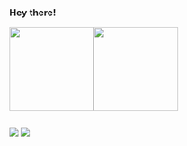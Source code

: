 ### Hey there!
<!--
- 🔭 I’m currently working on ...
- 🌱 I’m currently learning ...
- 👯 I’m looking to collaborate on ...
- 🤔 I’m looking for help with ...
- 💬 Ask me about ...
- 📫 How to reach me: ...
- 😄 Pronouns: ...
- ⚡ Fun fact: ...
-->

<div>
  <a href="https://github.com/igordrsilva" style="display:flex;flex-direction: row;">
    <img height="150em" src="https://github-readme-stats-omega-rosy-44.vercel.app/api?username=igordrsilva&show_icons=true&theme=dracula&count_private=true"/>
    <img height="150em" src="https://github-readme-stats-omega-rosy-44.vercel.app/api/top-langs/?username=igordrsilva&layout=compact&langs_count=16&theme=dracula&count_private=true"/>
  </a>
</div>

##

<div>
  <a href="mailto:igdouglas.silva@gmail.com"  target="_blank"><img src="https://img.shields.io/badge/Gmail-D14836?style=for-the-badge&logo=gmail&logoColor=white" /></a>
  <a href="https://www.linkedin.com/in/igordrsilva/"><img src="https://img.shields.io/badge/LinkedIn-0077B5?style=for-the-badge&logo=linkedin&logoColor=white" /></a>
</div> 
